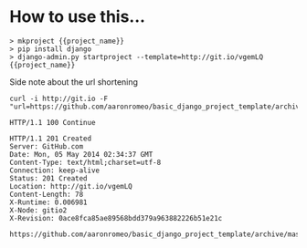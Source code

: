 How to use this...
==================

    > mkproject {{project_name}}
    > pip install django
    > django-admin.py startproject --template=http://git.io/vgemLQ {{project_name}}

Side note about the url shortening

    curl -i http://git.io -F "url=https://github.com/aaronromeo/basic_django_project_template/archive/master.zip"

    HTTP/1.1 100 Continue
    
    HTTP/1.1 201 Created
    Server: GitHub.com
    Date: Mon, 05 May 2014 02:34:37 GMT
    Content-Type: text/html;charset=utf-8
    Connection: keep-alive
    Status: 201 Created
    Location: http://git.io/vgemLQ
    Content-Length: 78
    X-Runtime: 0.006981
    X-Node: gitio2
    X-Revision: 0ace8fca85ae89568bdd379a963882226b51e21c

    https://github.com/aaronromeo/basic_django_project_template/archive/master.zip%

